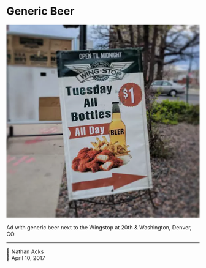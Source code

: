 # Generic Beer

![A sign advertising hot wings and beer, with a conspicuously generic beer bottle](assets/75677f3e1c6960b361ff021c42708331.webp)

Ad with generic beer next to the Wingstop at 20th & Washington, Denver, CO.

- - - -

<span aria-hidden="true">👤</span> Nathan Acks  
<span aria-hidden="true">📅</span> April 10, 2017
